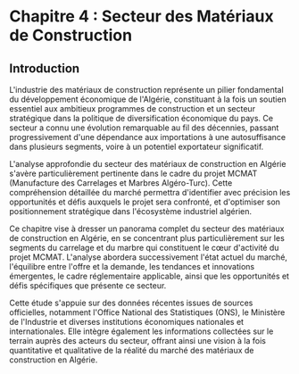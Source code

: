# Chapitre 4 : Secteur des Matériaux de Construction

## Introduction

L'industrie des matériaux de construction représente un pilier fondamental du développement économique de l'Algérie, constituant à la fois un soutien essentiel aux ambitieux programmes de construction et un secteur stratégique dans la politique de diversification économique du pays. Ce secteur a connu une évolution remarquable au fil des décennies, passant progressivement d'une dépendance aux importations à une autosuffisance dans plusieurs segments, voire à un potentiel exportateur significatif.

L'analyse approfondie du secteur des matériaux de construction en Algérie s'avère particulièrement pertinente dans le cadre du projet MCMAT (Manufacture des Carrelages et Marbres Algéro-Turc). Cette compréhension détaillée du marché permettra d'identifier avec précision les opportunités et défis auxquels le projet sera confronté, et d'optimiser son positionnement stratégique dans l'écosystème industriel algérien.

Ce chapitre vise à dresser un panorama complet du secteur des matériaux de construction en Algérie, en se concentrant plus particulièrement sur les segments du carrelage et du marbre qui constituent le cœur d'activité du projet MCMAT. L'analyse abordera successivement l'état actuel du marché, l'équilibre entre l'offre et la demande, les tendances et innovations émergentes, le cadre réglementaire applicable, ainsi que les opportunités et défis spécifiques que présente ce secteur.

Cette étude s'appuie sur des données récentes issues de sources officielles, notamment l'Office National des Statistiques (ONS), le Ministère de l'Industrie et diverses institutions économiques nationales et internationales. Elle intègre également les informations collectées sur le terrain auprès des acteurs du secteur, offrant ainsi une vision à la fois quantitative et qualitative de la réalité du marché des matériaux de construction en Algérie.
